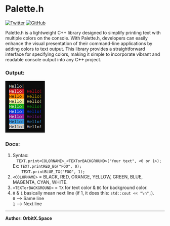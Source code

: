 # Palette.h
<a href='https://twitter.com/OrbitX_Space?t=jEPMn_Dx5wny0qKDew298Q&s=08' target="_blank"><img alt='Twitter' src='https://img.shields.io/badge/OrbitX.Space-100000?style=flat&logo=Twitter&logoColor=white&labelColor=08a4f6&color=2f3136'/></a>
<a href='' target="_blank"><img alt='GitHub' src='https://img.shields.io/badge/GitHub-Passing-100000?style=flat&logo=GitHub&logoColor=white&labelColor=2b3838&color=2aae48'/></a>

Palette.h is a lightweight C++ library designed to simplify printing text with multiple colors on the console. With Palette.h, developers can easily enhance the visual presentation of their command-line applications by adding colors to text output. This library provides a straightforward interface for specifying colors, making it simple to incorporate vibrant and readable console output into any C++ project.<br>

### Output:
![example output](example.png)<br>


### Docs:
1. Syntax:<br>
‎ ‎ ‎ `TEXT.print<COLORNAME>_<TEXTorBACKGROUND>("Your text", <0 or 1>);`<br>
‎ ‎ ‎ Ex: `TEXT.printRED_BG("FOO", 0);`<br>
‎ ‎ ‎ ‎ ‎ ‎  ‎ `TEXT.printBLUE_TX("FOO", 1);`<br>
3. `<COLORNAME>` = BLACK, RED, ORANGE, YELLOW, GREEN, BLUE, MAGENTA, CYAN, WHITE.<br>
4. `<TEXTorBACKGROUND>` = `TX` for text color & `BG` for background color.<br>
5. `0` & `1` basically mean next line (if 1, it does this: `std::cout << "\n";`).<br>
       `0` --> Same line<br>
       `1` --> Next line<br>
***
**Author: OrbitX.Space**
